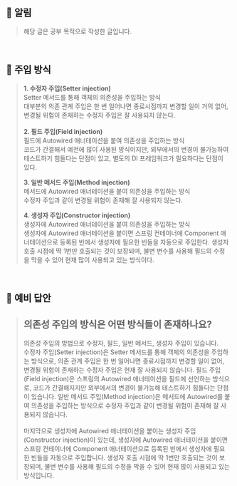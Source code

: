 ## **📌 알림**
> 해당 글은 공부 목적으로 작성한 글입니다.

<br>

## **📌 주입 방식**
> **1\. 수정자 주입(Setter injection)**  
> Setter 메서드를 통해 객체의 의존성을 주입하는 방식  
> 대부분의 의존 관계 주입은 한 번 일어나면 종료시점까지 변경할 일이 거의 없어, 변경될 위험이 존재하는 수정자 주입은 잘 사용되지 않는다.  
> <br>
> **2\. 필드 주입(Field injection)**  
> 필드에 Autowired 애너테이션을 붙여 의존성을 주입하는 방식  
> 코드가 간결해서 예전에 많이 사용된 방식이지만, 외부에서의 변경이 불가능하여 테스트하기 힘들다는 단점이 있고, 별도의 DI 프레임워크가 필요하다는 단점이 있다.  
> 
> **3\. 일반 메서드 주입(Method injection)**  
> 메서드에 Autowired 애너테이션을 붙여 의존성을 주입하는 방식  
> 수정자 주입과 같이 변경될 위험이 존재해 잘 사용되지 않는다.  
> 
> **4\. 생성자 주입(Constructor injection)**  
> 생성자에 Autowired 애너테이션을 붙여 의존성을 주입하는 방식  
> 생성자에 Autowired 애너테이션을 붙이면 스프링 컨테이너에 Component 애너테이션으로 등록된 빈에서 생성자에 필요한 빈들을 자동으로 주입한다. 생성자 호출 시점에 딱 1번만 호출되는 것이 보장되며, 불변 변수를 사용해 필드의 수정을 막을 수 있어 현재 많이 사용되고 있는 방식이다.

<br>

## **📌 예비 답안**  
> **의존성 주입의 방식은 어떤 방식들이 존재하나요?**  
> ---
> 의존성 주입의 방법으로 수정자, 필드, 일반 메서드, 생성자 주입이 있습니다.  
> 수정자 주입(Setter injection)은 Setter 메서드를 통해 객체의 의존성을 주입하는 방식으로, 의존 관계 주입은 한 번 일어나면 종료시점까지 변경할 일이 없어, 변경될 위험이 존재하는 수정자 주입은 현재 잘 사용되지 않습니다. 필드 주입(Field injection)은 스프링의 Autowired 애너테이션을 필드에 선언하는 방식으로, 코드가 간결해지지만 외부에서의 변경이 불가능해 테스트하기 힘들다는 단점이 있습니다. 일반 메서드 주입(Method injection)은 메서드에 Autowired를 붙여 의존성을 주입하는 방식으로 수정자 주입과 같이 변경될 위험이 존재해 잘 사용되지 않습니다.  
> <br>
> 마지막으로 생성자에 Autowired 애너테이션을 붙이는 생성자 주입(Constructor injection)이 있는데, 생성자에 Autowired 애너테이션을 붙이면 스프링 컨테이너에 Component 애너테이션으로 등록된 빈에서 생성자에 필요한 빈들을 자동으로 주입합니다. 생성자 호출 시점에 딱 1번만 호출되는 것이 보장되며, 불변 변수를 사용해 필드의 수정을 막을 수 있어 현재 많이 사용되고 있는 방식입니다.

